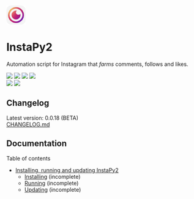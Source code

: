 <img src="instapy2.png" width="50px"></img>
# InstaPy2
Automation script for Instagram that *farms* comments, follows and likes.

<span>
<img src="https://img.shields.io/static/v1?label=Built%20with&message=Instagrapi&color=red"/>
<img src="https://img.shields.io/static/v1?label=Built%20with&message=Python%203.11.0rc2&color=red"/>
<a href="https://discord.gg/TY8pt8e5Xg" style="text-decoration: none; border: none; outline: 0;">
  <img src="https://img.shields.io/static/v1?label=Connect%20via&message=Discord&color=5865F2"/>
</a>
<img src="https://img.shields.io/static/v1?label=License&message=GPLv3&color=blue"/>
</span>
<br />
<span>
<a href="https://buymeacoffee.com/antiquecodes" style="text-decoration: none; border: none; outline: 0;">
  <img src="https://img.shields.io/static/v1?label=Support&message=Buy%20Me%20A%20Coffee&color=yellow"/>
</a>
<a href="https://paypal.com/paypalme/officialantique" style="text-decoration: none; border: none; outline: 0;">
  <img src="https://img.shields.io/static/v1?label=Support&message=PayPal&color=009cde"/>
</a>
</span>

## Changelog
Latest version: 0.0.18 (BETA)  
[CHANGELOG.md](CHANGELOG.md)

## Documentation
Table of contents
- [Installing, running and updating InstaPy2](documentation/install-run-update.md)
  - [Installing](documentation/install-and-run.md#installing) (incomplete)
  - [Running](documentation/install-and-run.md#running) (incomplete)
  - [Updating](documentation/install-and-run.md#updating) (incomplete)
